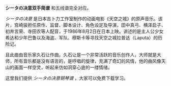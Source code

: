 

**シータの决意双手简谱** 和五线谱完全对应。

_シータの决意_
是日本吉卜力工作室制作的动画电影《天空之城》的原声音乐。该片，宫崎骏担任原作、监督、脚本设计、角色设定及导演，田中真弓、横泽启子、初井言荣、寺田农等人配音，于1986年8月2日在日本上映。讲述的是主人公少女希达和少年巴鲁以及海盗、军队、穆斯卡等寻找天空之城拉普达（Laputa）的历险记。

且此曲由音乐家久石让作曲。久石让是一个非常活跃的音乐创作人，大师就是大师，所有音乐都是没有语言的，是哼唱的旋律，充满了奇幻的风情，他的曲风像天山的画面一样空灵，听起来仿如洞穿心底的一缕情绪。

这里我们提供 _シータの决意钢琴谱_ ，大家可以免费下载学习。

